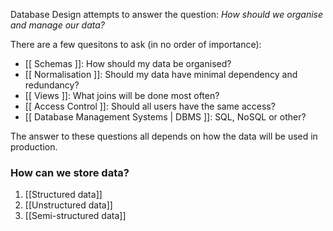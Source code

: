 Database Design attempts to answer the question: *How should we organise and manage our data?*

There are a few quesitons to ask (in no order of importance):
- [[ Schemas ]]: How should my data be organised?
- [[ Normalisation ]]: Should my data have minimal dependency and redundancy?
- [[ Views ]]: What joins will be done most often?
- [[ Access Control ]]: Should all users have the same access?
- [[ Database Management Systems | DBMS  ]]: SQL, NoSQL or other?

The answer to these questions all depends on how the data will be used in production.

### How can we store data?
1. [[Structured data]]
2. [[Unstructured data]]
3. [[Semi-structured data]]

